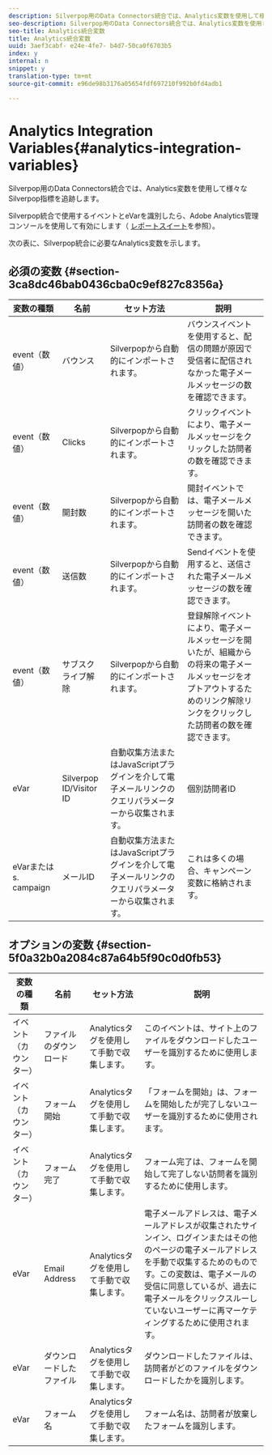 ```yaml
---
description: Silverpop用のData Connectors統合では、Analytics変数を使用して様々なSilverpop指標を追跡します。
seo-description: Silverpop用のData Connectors統合では、Analytics変数を使用して様々なSilverpop指標を追跡します。
seo-title: Analytics統合変数
title: Analytics統合変数
uuid: 3aef3cabf- e24e-4fe7- b4d7-50ca0f6703b5
index: y
internal: n
snippet: y
translation-type: tm+mt
source-git-commit: e96de98b3176a05654fdf697210f992b0fd4adb1

---
```



# Analytics Integration Variables{#analytics-integration-variables}

Silverpop用のData Connectors統合では、Analytics変数を使用して様々なSilverpop指標を追跡します。

Silverpop統合で使用するイベントとeVarを識別したら、Adobe Analytics管理コンソールを使用して有効にします（ [レポートスイート](http://microsite.omniture.com/t2/help/en_US/reference/index.html?f=report_suites_admin)を参照）。

次の表に、Silverpop統合に必要なAnalytics変数を示します。

## 必須の変数 {#section-3ca8dc46bab0436cba0c9ef827c8356a}

| 変数の種類 | 名前 | セット方法 | 説明 |
|---|---|---|---|
| event（数値） | バウンス | Silverpopから自動的にインポートされます。 | バウンスイベントを使用すると、配信の問題が原因で受信者に配信されなかった電子メールメッセージの数を確認できます。 |
| event（数値） | Clicks | Silverpopから自動的にインポートされます。 | クリックイベントにより、電子メールメッセージをクリックした訪問者の数を確認できます。 |
| event（数値） | 開封数 | Silverpopから自動的にインポートされます。 | 開封イベントでは、電子メールメッセージを開いた訪問者の数を確認できます。 |
| event（数値） | 送信数 | Silverpopから自動的にインポートされます。 | Sendイベントを使用すると、送信された電子メールメッセージの数を確認できます。 |
| event（数値） | サブスクライブ解除 | Silverpopから自動的にインポートされます。 | 登録解除イベントにより、電子メールメッセージを開いたが、組織からの将来の電子メールメッセージをオプトアウトするためのリンク解除リンクをクリックした訪問者の数を確認できます。 |
| eVar | Silverpop ID/Visitor ID | 自動収集方法またはJavaScriptプラグインを介して電子メールリンクのクエリパラメーターから収集されます。 | 個別訪問者ID |
| eVarまたはs. campaign | メールID | 自動収集方法またはJavaScriptプラグインを介して電子メールリンクのクエリパラメーターから収集されます。 | これは多くの場合、キャンペーン変数に格納されます。 |

## オプションの変数 {#section-5f0a32b0a2084c87a64b5f90c0d0fb53}

| 変数の種類 | 名前 | セット方法 | 説明 |
|---|---|---|---|
| イベント（カウンター） | ファイルのダウンロード | Analyticsタグを使用して手動で収集します。 | このイベントは、サイト上のファイルをダウンロードしたユーザーを識別するために使用します。 |
| イベント（カウンター） | フォーム開始 | Analyticsタグを使用して手動で収集します。 | 「フォームを開始」は、フォームを開始したが完了しないユーザーを識別するために使用されます。 |
| イベント（カウンター） | フォーム完了 | Analyticsタグを使用して手動で収集します。 | フォーム完了は、フォームを開始して完了しない訪問者を識別するために使用します。 |
| eVar | Email Address | Analyticsタグを使用して手動で収集します。 | 電子メールアドレスは、電子メールアドレスが収集されたサインイン、ログインまたはその他のページの電子メールアドレスを手動で収集するためのものです。この変数は、電子メールの受信に同意しているが、過去に電子メールをクリックスルーしていないユーザーに再マーケティングするために使用されます。 |
| eVar | ダウンロードしたファイル | Analyticsタグを使用して手動で収集します。 | ダウンロードしたファイルは、訪問者がどのファイルをダウンロードしたかを識別します。 |
| eVar | フォーム名 | Analyticsタグを使用して手動で収集します。 | フォーム名は、訪問者が放棄したフォームを識別します。 |

